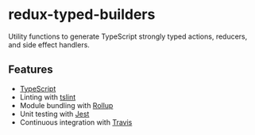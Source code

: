 # redux-typed-builders
Utility functions to generate TypeScript strongly typed actions, reducers, and side effect handlers.

## Features

- [TypeScript](http://www.typescriptlang.org)
- Linting with [tslint](http://palantir.github.io/tslint/)
- Module bundling with [Rollup](http://rollupjs.org)
- Unit testing with [Jest](https://github.com/facebook/jest)
- Continuous integration with [Travis](https://travis-ci.org)
